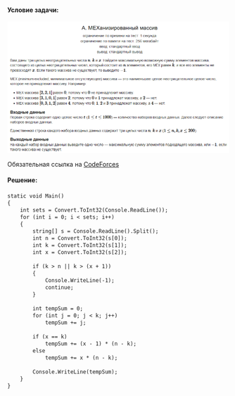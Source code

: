 #### Условие задачи:

![Condition](./src/MEXanizedArray.png)

Обязательная ссылка на [CodeForces](https://codeforces.com/contest/1870/problem/A?locale=ru)

#### Решение:

```
static void Main()
{
    int sets = Convert.ToInt32(Console.ReadLine());
    for (int i = 0; i < sets; i++) 
    { 
        string[] s = Console.ReadLine().Split();
        int n = Convert.ToInt32(s[0]);
        int k = Convert.ToInt32(s[1]);
        int x = Convert.ToInt32(s[2]);
 
        if (k > n || k > (x + 1))
        {
            Console.WriteLine(-1);
            continue;
        }
        
        int tempSum = 0;
        for (int j = 0; j < k; j++) 
            tempSum += j;
        
        if (x == k)
            tempSum += (x - 1) * (n - k);
        else 
            tempSum += x * (n - k);
        
        Console.WriteLine(tempSum);
    }
}
```